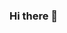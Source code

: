 ### Hi there 👋

<!--
**carloshbido/carloshbido** is a ✨ _special_ ✨ repository because its `README.md` (this file) appears on your GitHub profile.

💻🇧🇷
Olá! Sou o Carlos, programador Web. Faço coisas para facilitar a sua vida!

💻🇺🇺🇸
Hi! I'm Carlos from Brazil and I'm web developer. I do stuffs to make your like easier! 

 


